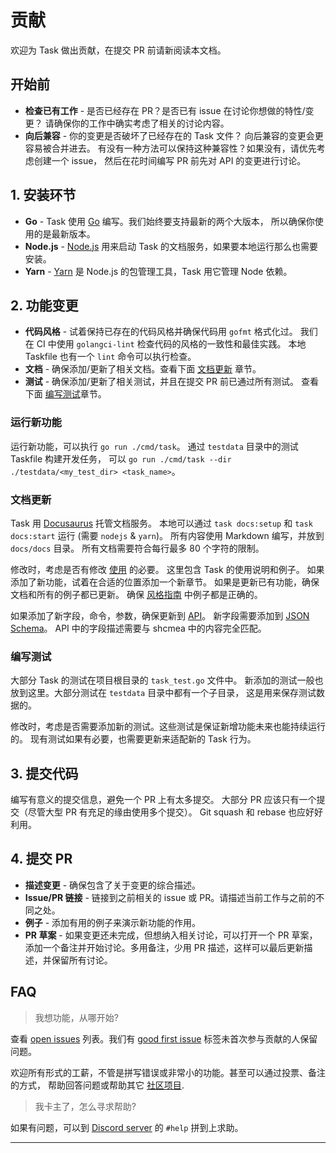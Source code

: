 # 贡献

欢迎为 Task 做出贡献，在提交 PR 前请新阅读本文档。

## 开始前

- **检查已有工作** - 是否已经存在 PR？是否已有 issue 在讨论你想做的特性/变更？
  请确保你的工作中确实考虑了相关的讨论内容。
- **向后兼容** - 你的变更是否破坏了已经存在的 Task 文件？
  向后兼容的变更会更容易被合并进去。
  有没有一种方法可以保持这种兼容性？如果没有，请优先考虑创建一个 issue，
  然后在花时间编写 PR 前先对 API 的变更进行讨论。

## 1. 安装环节

- **Go** - Task 使用 [Go] 编写。我们始终要支持最新的两个大版本，
  所以确保你使用的是最新版本。
- **Node.js** - [Node.js] 用来启动 Task 的文档服务，如果要本地运行那么也需要安装。
- **Yarn** - [Yarn] 是 Node.js 的包管理工具，Task 用它管理 Node 依赖。

## 2. 功能变更

- **代码风格** - 试着保持已存在的代码风格并确保代码用 `gofmt` 格式化过。
  我们在 CI 中使用 `golangci-lint` 检查代码的风格的一致性和最佳实践。
  本地 Taskfile 也有一个 `lint` 命令可以执行检查。
- **文档** - 确保添加/更新了相关文档。查看下面 [文档更新](#文档更新) 章节。
- **测试** - 确保添加/更新了相关测试，并且在提交 PR 前已通过所有测试。
  查看下面 [编写测试](#编写测试)章节。

### 运行新功能

运行新功能，可以执行 `go run ./cmd/task`。
通过 `testdata` 目录中的测试 Taskfile 构建开发任务，
可以 `go run ./cmd/task --dir ./testdata/<my_test_dir> <task_name>`。

### 文档更新

Task 用 [Docusaurus] 托管文档服务。
本地可以通过 `task docs:setup` 和 `task docs:start` 运行 (需要 `nodejs` & `yarn`)。
所有内容使用 Markdown 编写，并放到 `docs/docs` 目录。
所有文档需要符合每行最多 80 个字符的限制。

修改时，考虑是否有修改 [使用](./usage.md) 的必要。
这里包含 Task 的使用说明和例子。
如果添加了新功能，试着在合适的位置添加一个新章节。
如果是更新已有功能，确保文档和所有的例子都已更新。
确保 [风格指南](./styleguide.md) 中例子都是正确的。

如果添加了新字段，命令，参数，确保更新到 [API](./api_reference.md)。
新字段需要添加到 [JSON Schema](https://github.com/go-task/task/blob/master/docs/static/schema.json)。
API 中的字段描述需要与 shcmea 中的内容完全匹配。

### 编写测试

大部分 Task 的测试在项目根目录的 `task_test.go` 文件中。
新添加的测试一般也放到这里。大部分测试在 `testdata` 目录中都有一个子目录，
这是用来保存测试数据的。

修改时，考虑是否需要添加新的测试。这些测试是保证新增功能未来也能持续运行的。
现有测试如果有必要，也需要更新来适配新的 Task 行为。

## 3. 提交代码

编写有意义的提交信息，避免一个 PR 上有太多提交。
大部分 PR 应该只有一个提交（尽管大型 PR 有充足的缘由使用多个提交）。
Git squash 和 rebase 也应好好利用。

## 4. 提交 PR

- **描述变更** - 确保包含了关于变更的综合描述。
- **Issue/PR 链接** - 链接到之前相关的 issue 或 PR。请描述当前工作与之前的不同之处。
- **例子** - 添加有用的例子来演示新功能的作用。
- **PR 草案** - 如果变更还未完成，但想纳入相关讨论，可以打开一个 PR 草案，
  添加一个备注并开始讨论。多用备注，少用 PR 描述，这样可以最后更新描述，并保留所有讨论。

## FAQ

> 我想功能，从哪开始?

查看 [open issues] 列表。我们有 [good first issue] 标签未首次参与贡献的人保留问题。

欢迎所有形式的工薪，不管是拼写错误或非常小的功能。甚至可以通过投票、备注的方式，
帮助回答问题或帮助其它 [社区项目](./community.md).

> 我卡主了，怎么寻求帮助?

如果有问题，可以到 [Discord server] 的 `#help` 拼到上求助。

---

[go]: https://go.dev
[install version 1.18+]: https://go.dev/doc/install
[node.js]: https://nodejs.org/en/
[yarn]: https://yarnpkg.com/
[docusaurus]: https://docusaurus.io
[open issues]: https://github.com/go-task/task/issues
[good first issue]: https://github.com/go-task/task/issues?q=is%3Aissue+is%3Aopen+label%3A%22good+first+issue%22
[discord server]: https://discord.gg/6TY36E39UK
